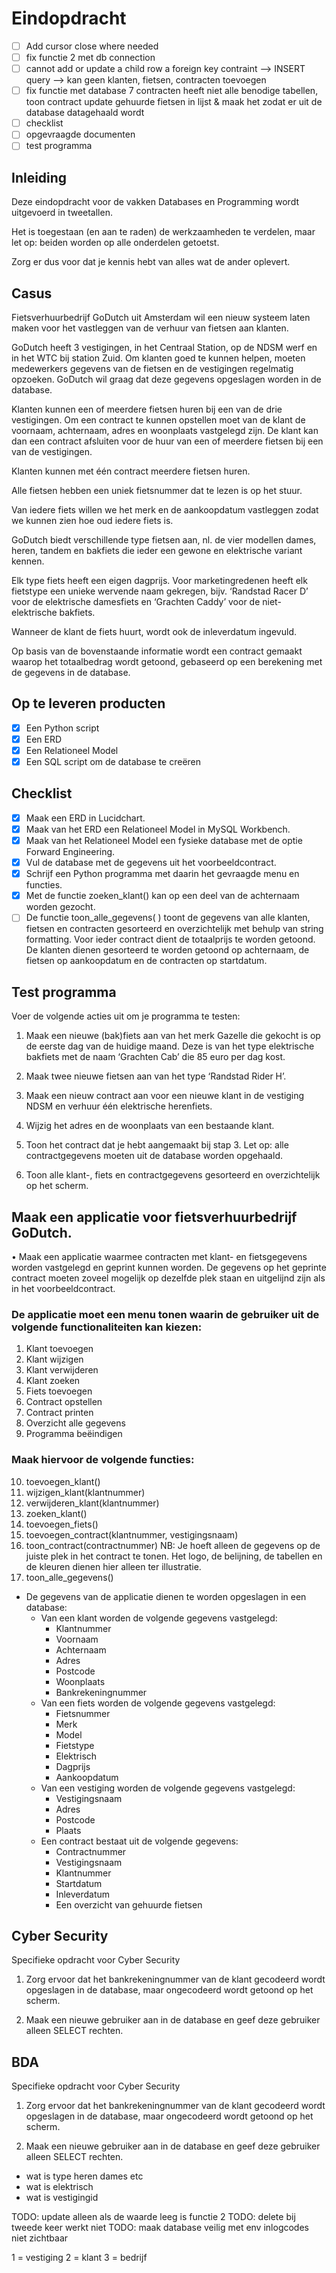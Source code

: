 # Eindopdracht

- [ ] Add cursor close where needed
- [ ] fix functie 2 met db connection
- [ ] cannot add or update a child row  a foreign key contraint --> INSERT query --> kan geen klanten, fietsen, contracten toevoegen
- [ ] fix functie met database 7 contracten heeft niet alle benodige tabellen, toon contract update gehuurde fietsen in lijst & maak het zodat er uit de database datagehaald wordt
- [ ] checklist
- [ ] opgevraagde documenten
- [ ] test programma

## Inleiding

Deze eindopdracht voor de vakken Databases en Programming wordt uitgevoerd in tweetallen. 

Het is toegestaan (en aan te raden) de werkzaamheden te verdelen, maar let op: beiden worden op alle
onderdelen getoetst. 

Zorg er dus voor dat je kennis hebt van alles wat de ander oplevert.

## Casus

Fietsverhuurbedrijf GoDutch uit Amsterdam wil een nieuw systeem laten maken voor het vastleggen
van de verhuur van fietsen aan klanten.

GoDutch heeft 3 vestigingen, in het Centraal Station, op de NDSM werf en in het WTC bij station
Zuid. Om klanten goed te kunnen helpen, moeten medewerkers gegevens van de fietsen en de
vestigingen regelmatig opzoeken. GoDutch wil graag dat deze gegevens opgeslagen worden in de
database.

Klanten kunnen een of meerdere fietsen huren bij een van de drie vestigingen. Om een contract te
kunnen opstellen moet van de klant de voornaam, achternaam, adres en woonplaats vastgelegd zijn.
De klant kan dan een contract afsluiten voor de huur van een of meerdere fietsen bij een van de
vestigingen. 

Klanten kunnen met één contract meerdere fietsen huren.

Alle fietsen hebben een uniek fietsnummer dat te lezen is op het stuur. 

Van iedere fiets willen we het merk en de aankoopdatum vastleggen zodat we kunnen zien hoe oud iedere fiets is.

GoDutch biedt verschillende type fietsen aan, nl. de vier modellen dames, heren, tandem en bakfiets
die ieder een gewone en elektrische variant kennen. 

Elk type fiets heeft een eigen dagprijs. Voor
marketingredenen heeft elk fietstype een unieke wervende naam gekregen, bijv. ‘Randstad Racer D’
voor de elektrische damesfiets en ‘Grachten Caddy’ voor de niet-elektrische bakfiets.

Wanneer de klant de fiets huurt, wordt ook de inleverdatum ingevuld. 

Op basis van de bovenstaande informatie wordt een contract gemaakt waarop het totaalbedrag wordt getoond, gebaseerd op een
berekening met de gegevens in de database.

## Op te leveren producten

- [x] Een Python script
- [x] Een ERD
- [x] Een Relationeel Model
- [x] Een SQL script om de database te creëren

## Checklist

- [x] Maak een ERD in Lucidchart.
- [x] Maak van het ERD een Relationeel Model in MySQL Workbench.
- [x] Maak van het Relationeel Model een fysieke database met de optie Forward Engineering.
- [x] Vul de database met de gegevens uit het voorbeeldcontract.
- [x] Schrijf een Python programma met daarin het gevraagde menu en functies.
- [x] Met de functie zoeken_klant() kan op een deel van de achternaam worden gezocht.
- [ ] De functie toon_alle_gegevens( ) toont de gegevens van alle klanten, fietsen en contracten
      gesorteerd en overzichtelijk met behulp van string formatting. Voor ieder contract dient de
      totaalprijs te worden getoond. De klanten dienen gesorteerd te worden getoond op
      achternaam, de fietsen op aankoopdatum en de contracten op startdatum.

## Test programma

Voer de volgende acties uit om je programma te testen:

1. Maak een nieuwe (bak)fiets aan van het merk Gazelle die gekocht is op de eerste dag
   van de huidige maand. Deze is van het type elektrische bakfiets met de naam ‘Grachten
   Cab’ die 85 euro per dag kost.

2. Maak twee nieuwe fietsen aan van het type ‘Randstad Rider H’.

3. Maak een nieuw contract aan voor een nieuwe klant in de vestiging NDSM en verhuur
   één elektrische herenfiets.

4. Wijzig het adres en de woonplaats van een bestaande klant.
   
5. Toon het contract dat je hebt aangemaakt bij stap 3. Let op: alle contractgegevens
   moeten uit de database worden opgehaald.

6. Toon alle klant-, fiets en contractgegevens gesorteerd en overzichtelijk op het scherm.

## Maak een applicatie voor fietsverhuurbedrijf GoDutch.

• Maak een applicatie waarmee contracten met klant- en fietsgegevens worden vastgelegd en
geprint kunnen worden. De gegevens op het geprinte contract moeten zoveel mogelijk op
dezelfde plek staan en uitgelijnd zijn als in het voorbeeldcontract.

### De applicatie moet een menu tonen waarin de gebruiker uit de volgende functionaliteiten kan kiezen:

1. Klant toevoegen
2. Klant wijzigen
3. Klant verwijderen
4. Klant zoeken
5. Fiets toevoegen
6. Contract opstellen
7. Contract printen
8. Overzicht alle gegevens
9. Programma beëindigen


### Maak hiervoor de volgende functies:

10. toevoegen_klant()
11. wijzigen_klant(klantnummer)
12. verwijderen_klant(klantnummer)
13. zoeken_klant()
14. toevoegen_fiets()
15. toevoegen_contract(klantnummer, vestigingsnaam)
16. toon_contract(contractnummer)
    NB: Je hoeft alleen de gegevens op de juiste plek in het contract te tonen. Het logo, de belijning, de
    tabellen en de kleuren dienen hier alleen ter illustratie.
17. toon_alle_gegevens()

 - De gegevens van de applicatie dienen te worden opgeslagen in een database:
    - Van een klant worden de volgende gegevens vastgelegd:
        - Klantnummer
        - Voornaam
        - Achternaam
        - Adres
        - Postcode
        - Woonplaats
        - Bankrekeningnummer
    - Van een fiets worden de volgende gegevens vastgelegd:
        - Fietsnummer
        - Merk
        - Model
        - Fietstype
        - Elektrisch
        - Dagprijs
        - Aankoopdatum
    - Van een vestiging worden de volgende gegevens vastgelegd:
        - Vestigingsnaam
        - Adres
        - Postcode
        - Plaats
    - Een contract bestaat uit de volgende gegevens:
        - Contractnummer
        - Vestigingsnaam
        - Klantnummer
        - Startdatum
        - Inleverdatum
        - Een overzicht van gehuurde fietsen

## Cyber Security

Specifieke opdracht voor Cyber Security

1. Zorg ervoor dat het bankrekeningnummer van de klant gecodeerd wordt opgeslagen in de
   database, maar ongecodeerd wordt getoond op het scherm.

2. Maak een nieuwe gebruiker aan in de database en geef deze gebruiker alleen SELECT
   rechten.

## BDA

Specifieke opdracht voor Cyber Security

1. Zorg ervoor dat het bankrekeningnummer van de klant gecodeerd wordt opgeslagen in de
   database, maar ongecodeerd wordt getoond op het scherm.

2. Maak een nieuwe gebruiker aan in de database en geef deze gebruiker alleen SELECT
   rechten.


- wat is type heren dames etc
- wat is elektrisch
- wat is vestigingid


TODO: update alleen als de waarde leeg is functie 2
TODO: delete bij tweede keer werkt niet
TODO: maak database veilig met env inlogcodes niet zichtbaar

1 = vestiging
2 = klant
3 = bedrijf